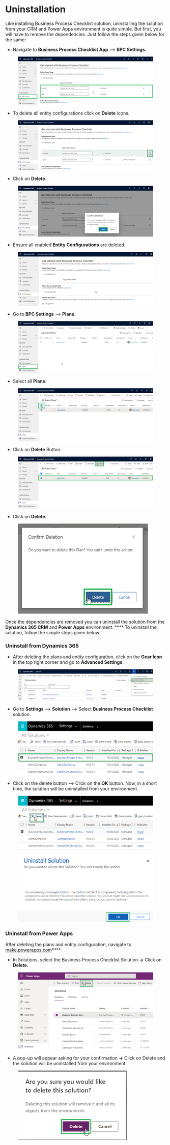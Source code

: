 # Uninstallation

Like installing Business Process Checklist solution, uninstalling the solution from your CRM and Power Apps environment is quite simple. But first, you will have to remove the dependencies. Just follow the steps given below for the same:

* Navigate to **Business Process Checklist App** --> **BPC Settings.**

<figure><img src="../.gitbook/assets/1 EC.png" alt=""><figcaption></figcaption></figure>

* To delete all entity configurations click on **Delete** icons.

<figure><img src="../.gitbook/assets/2 EC.png" alt=""><figcaption></figcaption></figure>

* Click on **Delete.**

<figure><img src="../.gitbook/assets/3 EC.png" alt=""><figcaption></figcaption></figure>

* &#x20;Ensure all enabled **Entity Configurations** are deleted.

<figure><img src="../.gitbook/assets/4 ec.png" alt=""><figcaption></figcaption></figure>

* Go to **BPC Settings** --> **Plans.**

<figure><img src="../.gitbook/assets/Delete plans_1.png" alt=""><figcaption></figcaption></figure>

* Select all **Plans**.

<figure><img src="../.gitbook/assets/Delete plans_2.png" alt=""><figcaption></figcaption></figure>

* Click on **Delete** Button.

<figure><img src="../.gitbook/assets/Delete plans_3.png" alt=""><figcaption></figcaption></figure>

* Click on **Delete.**

<figure><img src="../.gitbook/assets/Delete plans_4.png" alt=""><figcaption></figcaption></figure>

Once the dependencies are removed you can uninstall the solution from the **Dynamics 365 CRM** and **Power Apps** environment. **** To uninstall the solution, follow the simple steps given below:

### Uninstall from Dynamics 365

* After deleting the plans and entity configuration, click on the **Gear Icon** in the top right corner and go to **Advanced Settings**.

<figure><img src="../.gitbook/assets/uninstallation_1.png" alt=""><figcaption></figcaption></figure>

* Go to **Settings** --> **Solution** --> Select **Business Process Checklist** solution.

<figure><img src="../.gitbook/assets/uninstallation_2.png" alt=""><figcaption></figcaption></figure>

* Click on the delete button --> Click on the **OK** button. Now, in a short time, the solution will be uninstalled from your environment.

<figure><img src="../.gitbook/assets/uninstallation_3.png" alt=""><figcaption></figcaption></figure>

<figure><img src="../.gitbook/assets/Uninstall_4 (2).png" alt=""><figcaption></figcaption></figure>

### Uninstall from Power Apps

After deleting the plans and entity configuration,  navigate to [make.powerapps.com](https://make.powerapps.com/)****

* In Solutions, select the Business Process Checklist Solution **→** Click on **Delete.**

<figure><img src="../.gitbook/assets/power apps _ 1.png" alt=""><figcaption></figcaption></figure>

* A pop-up will appear asking for your confirmation **→** Click on Delete and the solution will be uninstalled from your environment.

<figure><img src="../.gitbook/assets/power apps _ 2.png" alt=""><figcaption></figcaption></figure>
